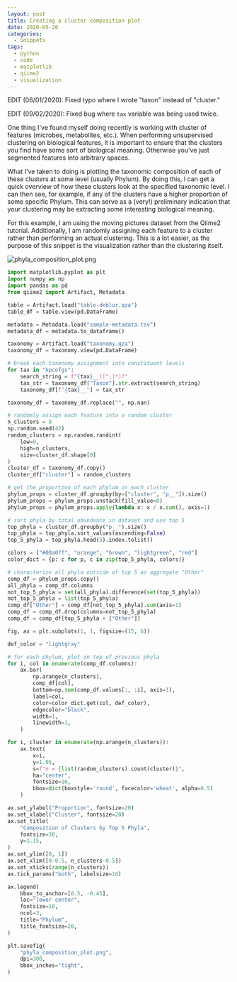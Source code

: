```yaml
---
layout: post
title: Creating a cluster composition plot
date: 2020-05-20
categories:
  - Snippets
tags:
  - python
  - code
  - matplotlib
  - qiime2
  - visualization
---
```


EDIT (06/01/2020): Fixed typo where I wrote "taxon" instead of "cluster."

EDIT (09/02/2020): Fixed bug where `tax` variable was being used twice.

One thing I've found myself doing recently is working with cluster of features (microbes, metabolites, etc.). When performing unsupervised clustering on biological features, it is important to ensure that the clusters you find have some sort of biological meaning. Otherwise you've just segmented features into arbitrary spaces.

What I've taken to doing is plotting the taxonomic composition of each of these clusters at some level (usually Phylum). By doing this, I can get a quick overview of how these clusters look at the specified taxonomic level. I can then see, for example, if any of the clusters have a higher proportion of some specific Phylum. This can serve as a (very!) preliminary indication that your clustering may be extracting some interesting biological meaning.

For this example, I am using the moving pictures dataset from the Qiime2 tutorial. Additionally, I am randomly assigning each feature to a cluster rather than performing an actual clustering. This is a lot easier, as the purpose of this snippet is the visualization rather than the clustering itself.

![phyla_composition_plot.png](../assets/imgs/phyla_composition_plot.png)

```python
import matplotlib.pyplot as plt
import numpy as np
import pandas as pd
from qiime2 import Artifact, Metadata

table = Artifact.load("table-deblur.qza")
table_df = table.view(pd.DataFrame)

metadata = Metadata.load("sample-metadata.tsv")
metadata_df = metadata.to_dataframe()

taxonomy = Artifact.load("taxonomy.qza")
taxonomy_df = taxonomy.view(pd.DataFrame)

# break each taxonomy assignment into constituent levels
for tax in "kpcofgs":
    search_string = f"{tax}__([^;]*)?"
    tax_str = taxonomy_df["Taxon"].str.extract(search_string)
    taxonomy_df[f"{tax}__"] = tax_str

taxonomy_df = taxonomy_df.replace("", np.nan)

# randomly assign each feature into a random cluster
n_clusters = 8
np.random.seed(42)
random_clusters = np.random.randint(
    low=0,
    high=n_clusters,
    size=cluster_df.shape[0]
)
cluster_df = taxonomy_df.copy()
cluster_df["cluster"] = random_clusters

# get the proportion of each phylum in each cluster
phylum_props = cluster_df.groupby(by=["cluster", "p__"]).size()
phylum_props = phylum_props.unstack(fill_value=0)
phylum_props = phylum_props.apply(lambda x: x / x.sum(), axis=1)

# sort phyla by total abundance in dataset and use top 5
top_phyla = cluster_df.groupby("p__").size()
top_phyla = top_phyla.sort_values(ascending=False)
top_5_phyla = top_phyla.head(5).index.tolist()

colors = ["#00a0ff", "orange", "brown", "lightgreen", "red"]
color_dict = {p: c for p, c in zip(top_5_phyla, colors)}

# characterize all phyla outside of top 5 as aggregate "Other"
comp_df = phylum_props.copy()
all_phyla = comp_df.columns
not_top_5_phyla = set(all_phyla).difference(set(top_5_phyla))
not_top_5_phyla = list(top_5_phyla)
comp_df["Other"] = comp_df[not_top_5_phyla].sum(axis=1)
comp_df = comp_df.drop(columns=not_top_5_phyla)
comp_df = comp_df[top_5_phyla + ["Other"]]

fig, ax = plt.subplots(1, 1, figsize=(15, 6))

def_color = "lightgray"

# for each phylum, plot on top of previous phyla
for i, col in enumerate(comp_df.columns):
    ax.bar(
        np.arange(n_clusters),
        comp_df[col],
        bottom=np.sum(comp_df.values[:, :i], axis=1),
        label=col,
        color=color_dict.get(col, def_color),
        edgecolor="black",
        width=1,
        linewidth=1,
    )

for i, cluster in enumerate(np.arange(n_clusters)):
    ax.text(
        x=i,
        y=1.05,
        s=f"n = {list(random_clusters).count(cluster)}",
        ha="center",
        fontsize=16,
        bbox=dict(boxstyle='round', facecolor='wheat', alpha=0.5)
    )

ax.set_ylabel("Proportion", fontsize=20)
ax.set_xlabel("Cluster", fontsize=20)
ax.set_title(
    "Composition of Clusters by Top 5 Phyla",
    fontsize=30,
    y=1.15,
)
ax.set_ylim([0, 1])
ax.set_xlim([0-0.5, n_clusters-0.5])
ax.set_xticks(range(n_clusters))
ax.tick_params("both", labelsize=16)

ax.legend(
    bbox_to_anchor=[0.5, -0.45],
    loc="lower center",
    fontsize=18,
    ncol=3,
    title="Phylum",
    title_fontsize=20,
)

plt.savefig(
    "phyla_composition_plot.png",
    dpi=300,
    bbox_inches="tight",
)
```
